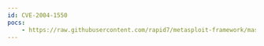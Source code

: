 ```yaml
---
id: CVE-2004-1550
pocs:
    - https://raw.githubusercontent.com/rapid7/metasploit-framework/master/modules/auxiliary/admin/motorola/wr850g_cred.rb
---
```

